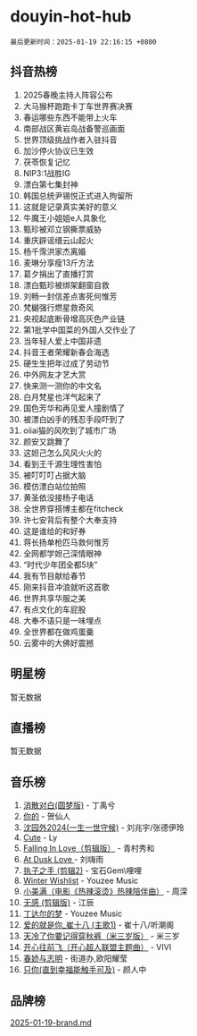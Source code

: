 # douyin-hot-hub

`最后更新时间：2025-01-19 22:16:15 +0800`

## 抖音热榜

1. 2025春晚主持人阵容公布
1. 大马猴杯跑跑卡丁车世界赛决赛
1. 春运哪些东西不能带上火车
1. 南部战区黄岩岛战备警巡画面
1. 世界顶级挑战作者入驻抖音
1. 加沙停火协议已生效
1. 茯苓恢复记忆
1. NIP3:1战胜IG
1. 漂白第七集封神
1. 韩国总统尹锡悦正式进入拘留所
1. 这就是记录真实美好的意义
1. 牛魔王小姐姐e人具象化
1. 甄珍被邓立钢撕票威胁
1. 重庆辟谣缙云山起火
1. 杨千霈洪家杰离婚
1. 麦琳分享瘦13斤方法
1. 葛夕捐出了直播打赏
1. 漂白甄珍被绑架翻窗自救
1. 刘畅一封信差点害死何惟芳
1. 梵樾强行燃星救奇风
1. 央视起底断骨增高灰色产业链
1. 第1批学中国菜的外国人交作业了
1. 当年轻人爱上中国非遗
1. 抖音王者荣耀新春会海选
1. 硬生生把年过成了劳动节
1. 中外网友才艺大赏
1. 快来测一测你的中文名
1. 白月梵星也洋气起来了
1. 国色芳华和再见爱人撞剧情了
1. 被漂白凶手的残忍手段吓到了
1. oiiai猫的风吹到了城市广场
1. 颜安又跳舞了
1. 这妲己怎么风风火火的
1. 看到王千源生理性害怕
1. 被叮叮叮占据大脑
1. 模仿漂白站位拍照
1. 黄圣依没接杨子电话
1. 全世界穿搭博主都在fitcheck
1. 许七安背后有整个大奉支持
1. 这是谁给的和好券
1. 蒋长扬单枪匹马救何惟芳
1. 全网都学妲己深情眼神
1. “时代少年团全都5块”
1. 我有节目献给春节
1. 刚来抖音冲浪就听这首歌
1. 世界共享华服之美
1. 有点文化的车屁股
1. 大奉不语只是一味埋点
1. 全世界都在做鸡蛋羹
1. 云雾中的大佛好震撼

## 明星榜

暂无数据

## 直播榜

暂无数据

## 音乐榜

1. [消散对白(圆梦版)](https://sf5-hl-cdn-tos.douyinstatic.com/obj/tos-cn-ve-2774/og4jB5I5IizzoZVAAAzWgBMAsMDWoArfwBOiFs) - 丁禹兮
1. [你的](https://sf5-hl-cdn-tos.douyinstatic.com/obj/tos-cn-ve-2774/oYuIeKf42jB7sEV6B2upMdpYAgfrQWj0FeRegh) - 贺仙人
1. [沈园外2024(一生一世守候)](https://sf5-hl-cdn-tos.douyinstatic.com/obj/tos-cn-ve-2774/oAIYMHGCmKaYKFDd6FZBf9AfMfx1eErAAEJAFH) - 刘兆宇/张德伊玲
1. [Cute](https://sf6-cdn-tos.douyinstatic.com/obj/tos-cn-ve-2774/o4IbIzHWKAAB4wsS5qMBRiiAlEBGTpQRNfFvuo) - Ly
1. [Falling In Love（剪辑版）](https://sf5-hl-cdn-tos.douyinstatic.com/obj/tos-cn-ve-2774/o8ajpA8zzgBPahbBIO8AcKGBLJezFCRd1wfP9f) - 青村秀和
1. [ At Dusk  Love ](https://sf5-hl-cdn-tos.douyinstatic.com/obj/tos-cn-ve-2774/o8CrpCf5CaYgI4ZrtQgMQAFEfuGqNnRSDQAPBc) - 刘嗨雨
1. [执子之手 (剪辑2)](https://sf5-hl-cdn-tos.douyinstatic.com/obj/tos-cn-ve-2774/oUoZLQjCc31XzqsBnBQUNgeKtYPBcgbFDwtfcu) - 宝石Gem\哩哩
1. [Winter Wishlist](https://sf5-hl-cdn-tos.douyinstatic.com/obj/tos-cn-ve-2774/oIIgUOeamCFCVAzxN6MFRLIBlLGpUqQxeeHrLE) - Youzee Music
1. [小美满（电影《热辣滚烫》热辣陪伴曲）](https://sf5-hl-cdn-tos.douyinstatic.com/obj/tos-cn-ve-2774/o0GAn2lSgfZIDUgtevCGDQYnFg4CwnrBaxbTZL) - 周深
1. [无感 (剪辑版)](https://sf5-hl-cdn-tos.douyinstatic.com/obj/tos-cn-ve-2774/o0eIsUzJBDlQaQFC5OFlgbMEZC1TFYBftOBn6p) - 江辰
1. [丁达尔的梦](https://sf5-hl-cdn-tos.douyinstatic.com/obj/tos-cn-ve-2774/oMU3WirUZBVQkAC9ccG5P2IQirziZM2RTInUY) - Youzee Music
1. [爱的就是你_崔十八 (主歌1)](https://sf3-cdn-tos.douyinstatic.com/obj/tos-cn-ve-2774/oI5BO5DhFZ6UTcNCnZaOCBLtZ7WIMQGfgnXf5E) - 崔十八/听潮阁
1. [天冷了你要记得穿秋裤（米三岁版）](https://sf5-hl-cdn-tos.douyinstatic.com/obj/tos-cn-ve-2774/oQlIwVIDWiZ6BQilAorS7MA0AgCkQDvcZAdm1) - 米三岁
1. [开心往前飞（开心超人联盟主题曲）](https://sf5-hl-cdn-tos.douyinstatic.com/obj/tos-cn-ve-2774/9d8fb7c82cf1421fb93a9fe925275e0a) - VIVI
1. [春娇与志明](https://sf5-hl-cdn-tos.douyinstatic.com/obj/tos-cn-ve-2774/e530d8fceb7044b39707d7f9ff54add1) - 街道办,欧阳耀莹
1. [只你(直到幸福能触手可及)](https://sf5-hl-cdn-tos.douyinstatic.com/obj/tos-cn-ve-2774/o0lBkRDzFTeaVSUz3ZZSCBVtZ5DIMQGfgmEAuE) - 颜人中

## 品牌榜

[2025-01-19-brand.md](2025-01-19-brand.md)

